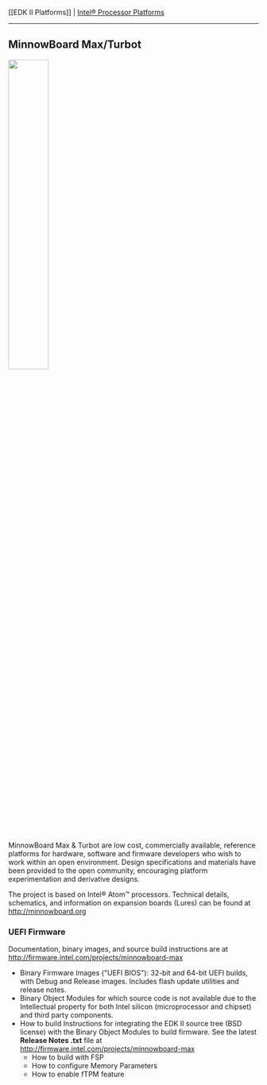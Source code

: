 [[EDK II Platforms]] | [Intel® Processor Platforms](https://github.com/tianocore/tianocore.github.io/wiki/EDK-II-Platforms#intel-processor-platforms)

***

## MinnowBoard Max/Turbot

<img src="https://minnowboard.org/pages/default-page/Mb-Turbot-ADI-0008-150807_top.png" width="40%" height="40%" >

MinnowBoard Max & Turbot are low cost, commercially available, reference platforms for hardware, software and firmware developers who wish to work within an open environment. Design specifications and materials have been provided to the open community, encouraging platform experimentation and derivative designs.

The project is based on Intel® Atom™ processors. Technical details, schematics, and information on expansion boards (Lures) can be found at http://minnowboard.org

### UEFI Firmware

Documentation, binary images, and source build instructions are at http://firmware.intel.com/projects/minnowboard-max

* Binary Firmware Images ("UEFI BIOS"): 32-bit and 64-bit UEFI builds, with Debug and Release images. Includes flash update utilities and release notes.
* Binary Object Modules for which source code is not available due to the Intellectual property for both Intel silicon (microprocessor and chipset) and third party components.
* How to build Instructions for integrating the EDK II source tree (BSD license) with the Binary Object Modules to build firmware. See the latest **Release Notes .txt** file at http://firmware.intel.com/projects/minnowboard-max
   * How to build with FSP
   * How to configure Memory Parameters
   * How to enable fTPM feature
